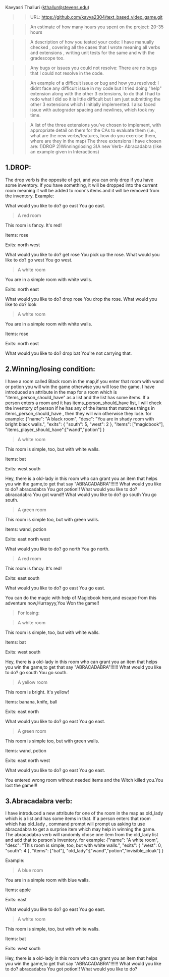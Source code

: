 Kavyasri Thalluri (kthallur@stevens.edu)

>>URL: https://github.com/kavya2304/text_based_video_game.git

>>An estimate of how many hours you spent on the project: 
20-35 hours

>>A description of how you tested your code: 
I have manually checked , covering all the cases that I wrote meaning all verbs and extensions , writing unit tests for the same and with the gradescope too.

>>Any bugs or issues you could not resolve:
There are no bugs that I could not resolve in the code.

>>An example of a difficult issue or bug and how you resolved:
I didnt face any difficult issue in my code but I tried doing "help" extension along with the other 3 extensions, to do that I had to redo what I did so it is little difficult but I am just submitting the other 3 extensions which I initially implemented.
I also faced issue with autograder spacing and newlines, which took my time.

>>A list of the three extensions you’ve chosen to implement, with appropriate detail on them for the CAs to evaluate them (i.e., what are the new verbs/features, how do you exercise them, where are they in the map)
The three extensions I have chosen are:
1)DROP
2)Winning/losing
3)A new Verb- Abracadabra (like an example given in Interactions)

1.DROP: 
-------
The drop verb is the opposite of get, and you can only drop if you have some inventory. If you have something, it will be dropped into the current room meaning it will be added to room's items and it will be removed from the inventory.
Example:

What would you like to do? go east
You go east.

> A red room

This room is fancy. It's red!

Items: rose

Exits: north west

What would you like to do? get rose
You pick up the rose.
What would you like to do? go west
You go west.

> A white room

You are in a simple room with white walls.

Exits: north east

What would you like to do? drop rose
You drop the rose.
What would you like to do? look
> A white room

You are in a simple room with white walls.

Items: rose

Exits: north east

What would you like to do? drop bat
You're not carrying that.

2.Winning/losing condition: 
--------------------------
I have a room called Black room in the map,if you enter that room with wand or potion you will win the game otherwise you will lose the game.
I have introduced an attribute in the map for a room which is "items_person_should_have" as a list and the list has some items.
If a person enters a room and it has items_person_should_have list, I will check the inventory of person if he has any of the items that matches things in items_person_should_have , then they will win otherwise they lose.
for example:
{"name": "A black room",
  "desc": "You are in shady room with bright black walls.",
  "exits": { "south": 5, "west": 2 },
  "items": ["magicbook"],
  "items_player_should_have":["wand","potion"]
 }

> A white room

This room is simple, too, but with white walls.

Items: bat

Exits: west south

Hey, there is a old-lady in this room who can grant you an item that helps you win the game,to get that say "ABRACADABRA"!!!!!!
What would you like to do? abracadabra
You got potion!!
What would you like to do? abracadabra
You got wand!!
What would you like to do? go south
You go south.

> A green room

This room is simple too, but with green walls.

Items: wand, potion

Exits: east north west

What would you like to do? go north
You go north.

> A red room

This room is fancy. It's red!

Exits: east south

What would you like to do? go east
You go east.

You can do the magic with help of Magicbook here,and escape from this adventure now,Hurrayyy,You Won the game!!

>For losing:

> A white room

This room is simple, too, but with white walls.

Items: bat

Exits: west south

Hey, there is a old-lady in this room who can grant you an item that helps you win the game,to get that say "ABRACADABRA"!!!!!!
What would you like to do? go south
You go south.

> A yellow room

This room is bright. It's yellow!

Items: banana, knife, ball

Exits: east north

What would you like to do? go east
You go east.

> A green room

This room is simple too, but with green walls.

Items: wand, potion

Exits: east north west

What would you like to do? go east
You go east.

You entered wrong room without needed items and the Witch killed you.You lost the game!!!
 

3.Abracadabra verb: 
-------------------
I have introduced a new attribute for one of the room in the map as old_lady which is a list and has some items in that.
If a person enters that room which has old_lady , command prompt will prompt us asking to use abracadabra to get a surprise item which may help in winning the game. The abracadabra verb will randomly chose one item from the old_lady list and add that to person's inventory.
for example:
{"name": "A white room", 
  "desc": "This room is simple, too, but with white walls.",
  "exits": { "west": 0, "south": 4 },
  "items": ["bat"],
  "old_lady":["wand","potion","invisible_cloak"]
 }

Example:
> A blue room

You are in a simple room with blue walls.

Items: apple

Exits: east

What would you like to do? go east
You go east.

> A white room

This room is simple, too, but with white walls.

Items: bat

Exits: west south

Hey, there is a old-lady in this room who can grant you an item that helps you win the game,to get that say "ABRACADABRA"!!!!!!
What would you like to do? abracadabra
You got potion!!
What would you like to do?





